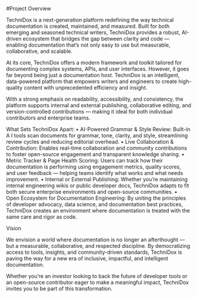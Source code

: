 #Project Overview

TechniDox is a next-generation platform redefining the way technical documentation is created, maintained, and measured. Built for both emerging and seasoned technical writers, TechniDox provides a robust, AI-driven ecosystem that bridges the gap between clarity and code — enabling documentation that’s not only easy to use but measurable, collaborative, and scalable.

At its core, TechniDox offers a modern framework and toolkit tailored for documenting complex systems, APIs, and user interfaces. However, it goes far beyond being just a documentation host. TechniDox is an intelligent, data-powered platform that empowers writers and engineers to create high-quality content with unprecedented efficiency and insight.

With a strong emphasis on readability, accessibility, and consistency, the platform supports internal and external publishing, collaborative editing, and version-controlled contributions — making it ideal for both individual contributors and enterprise teams.

What Sets TechniDox Apart:
	•	AI-Powered Grammar & Style Review: Built-in A I tools scan documents for grammar, tone, clarity, and style, streamlining review cycles and reducing editorial overhead.
	•	Live Collaboration & Contribution: Enables real-time collaboration and community contributions to foster open-source engagement and transparent knowledge sharing.
	•	Metric Tracker & Page Health Scoring: Users can track how their documentation is performing using engagement metrics, quality scores, and user feedback — helping teams identify what works and what needs improvement.
	•	Internal or External Publishing: Whether you’re maintaining internal engineering wikis or public developer docs, TechniDox adapts to fit both secure enterprise environments and open-source communities.
	•	Open Ecosystem for Documentation Engineering: By uniting the principles of developer advocacy, data science, and documentation best practices, TechniDox creates an environment where documentation is treated with the same care and rigor as code.

Vision

We envision a world where documentation is no longer an afterthought — but a measurable, collaborative, and respected discipline. By democratizing access to tools, insights, and community-driven standards, TechniDox is paving the way for a new era of inclusive, impactful, and intelligent documentation.

Whether you’re an investor looking to back the future of developer tools or an open-source contributor eager to make a meaningful impact, TechniDox invites you to be part of this transformation.

